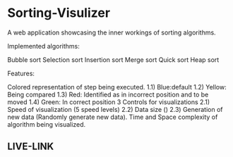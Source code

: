 <h1>Sorting-Visulizer</h1>

A web application showcasing the inner workings of sorting algorithms.

Implemented algorithms:

Bubble sort
Selection sort
Insertion sort
Merge sort
Quick sort
Heap sort

Features:

Colored representation of step being executed. 1.1) Blue:default 1.2) Yellow: Being compared 1.3) Red: Identified as in incorrect position and to be moved 1.4) Green: In correct position
3 Controls for visualizations 2.1) Speed of visualization (5 speed levels) 2.2) Data size () 2.3) Generation of new data (Randomly generate new data).
Time and Space complexity of algorithm being visualized.
<h2>LIVE-LINK</h2>
<a herf="https://mgaurav01.github.io/Sorting-Visulizer/"></a>
